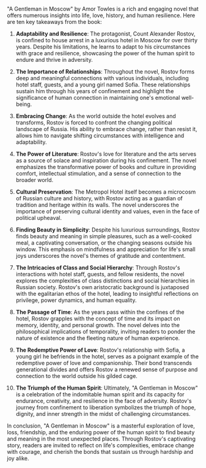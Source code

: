 "A Gentleman in Moscow" by Amor Towles is a rich and engaging novel that offers numerous insights into life, love, history, and human resilience. Here are ten key takeaways from the book:

1. **Adaptability and Resilience**: The protagonist, Count Alexander Rostov, is confined to house arrest in a luxurious hotel in Moscow for over thirty years. Despite his limitations, he learns to adapt to his circumstances with grace and resilience, showcasing the power of the human spirit to endure and thrive in adversity.

2. **The Importance of Relationships**: Throughout the novel, Rostov forms deep and meaningful connections with various individuals, including hotel staff, guests, and a young girl named Sofia. These relationships sustain him through his years of confinement and highlight the significance of human connection in maintaining one's emotional well-being.

3. **Embracing Change**: As the world outside the hotel evolves and transforms, Rostov is forced to confront the changing political landscape of Russia. His ability to embrace change, rather than resist it, allows him to navigate shifting circumstances with intelligence and adaptability.

4. **The Power of Literature**: Rostov's love for literature and the arts serves as a source of solace and inspiration during his confinement. The novel emphasizes the transformative power of books and culture in providing comfort, intellectual stimulation, and a sense of connection to the broader world.

5. **Cultural Preservation**: The Metropol Hotel itself becomes a microcosm of Russian culture and history, with Rostov acting as a guardian of tradition and heritage within its walls. The novel underscores the importance of preserving cultural identity and values, even in the face of political upheaval.

6. **Finding Beauty in Simplicity**: Despite his luxurious surroundings, Rostov finds beauty and meaning in simple pleasures, such as a well-cooked meal, a captivating conversation, or the changing seasons outside his window. This emphasis on mindfulness and appreciation for life's small joys underscores the novel's themes of gratitude and contentment.

7. **The Intricacies of Class and Social Hierarchy**: Through Rostov's interactions with hotel staff, guests, and fellow residents, the novel explores the complexities of class distinctions and social hierarchies in Russian society. Rostov's own aristocratic background is juxtaposed with the egalitarian ethos of the hotel, leading to insightful reflections on privilege, power dynamics, and human equality.

8. **The Passage of Time**: As the years pass within the confines of the hotel, Rostov grapples with the concept of time and its impact on memory, identity, and personal growth. The novel delves into the philosophical implications of temporality, inviting readers to ponder the nature of existence and the fleeting nature of human experience.

9. **The Redemptive Power of Love**: Rostov's relationship with Sofia, a young girl he befriends in the hotel, serves as a poignant example of the redemptive power of love and companionship. Their bond transcends generational divides and offers Rostov a renewed sense of purpose and connection to the world outside his gilded cage.

10. **The Triumph of the Human Spirit**: Ultimately, "A Gentleman in Moscow" is a celebration of the indomitable human spirit and its capacity for endurance, creativity, and resilience in the face of adversity. Rostov's journey from confinement to liberation symbolizes the triumph of hope, dignity, and inner strength in the midst of challenging circumstances.

In conclusion, "A Gentleman in Moscow" is a masterful exploration of love, loss, friendship, and the enduring power of the human spirit to find beauty and meaning in the most unexpected places. Through Rostov's captivating story, readers are invited to reflect on life's complexities, embrace change with courage, and cherish the bonds that sustain us through hardship and joy alike.